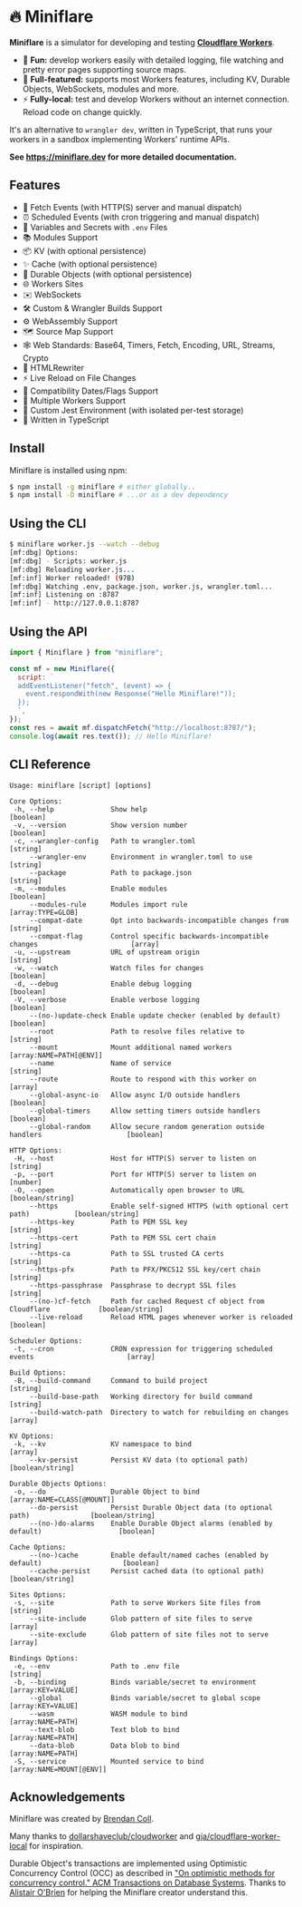 # 🔥 Miniflare

**Miniflare** is a simulator for developing and testing
[**Cloudflare Workers**](https://workers.cloudflare.com/).

- 🎉 **Fun:** develop workers easily with detailed logging, file watching and
  pretty error pages supporting source maps.
- 🔋 **Full-featured:** supports most Workers features, including KV, Durable
  Objects, WebSockets, modules and more.
- ⚡ **Fully-local:** test and develop Workers without an internet connection.
  Reload code on change quickly.

It's an alternative to `wrangler dev`, written in TypeScript, that runs your
workers in a sandbox implementing Workers' runtime APIs.

**See <https://miniflare.dev> for more detailed documentation.**

## Features

- 📨 Fetch Events (with HTTP(S) server and manual dispatch)
- ⏰ Scheduled Events (with cron triggering and manual dispatch)
- 🔑 Variables and Secrets with `.env` Files
- 📚 Modules Support
- 📦 KV (with optional persistence)
- ✨ Cache (with optional persistence)
- 📌 Durable Objects (with optional persistence)
- 🌐 Workers Sites
- ✉️ WebSockets
- 🛠 Custom & Wrangler Builds Support
- ⚙️ WebAssembly Support
- 🗺 Source Map Support
- 🕸 Web Standards: Base64, Timers, Fetch, Encoding, URL, Streams, Crypto
- 📄 HTMLRewriter
- ⚡️ Live Reload on File Changes
- 📅 Compatibility Dates/Flags Support
- 🔌 Multiple Workers Support
- 🤹 Custom Jest Environment (with isolated per-test storage)
- 💪 Written in TypeScript

## Install

Miniflare is installed using npm:

```sh
$ npm install -g miniflare # either globally..
$ npm install -D miniflare # ...or as a dev dependency
```

## Using the CLI

```sh
$ miniflare worker.js --watch --debug
[mf:dbg] Options:
[mf:dbg] - Scripts: worker.js
[mf:dbg] Reloading worker.js...
[mf:inf] Worker reloaded! (97B)
[mf:dbg] Watching .env, package.json, worker.js, wrangler.toml...
[mf:inf] Listening on :8787
[mf:inf] - http://127.0.0.1:8787
```

## Using the API

```js
import { Miniflare } from "miniflare";

const mf = new Miniflare({
  script: `
  addEventListener("fetch", (event) => {
    event.respondWith(new Response("Hello Miniflare!"));
  });
  `,
});
const res = await mf.dispatchFetch("http://localhost:8787/");
console.log(await res.text()); // Hello Miniflare!
```

## CLI Reference

```
Usage: miniflare [script] [options]

Core Options:
 -h, --help              Show help                                                           [boolean]
 -v, --version           Show version number                                                 [boolean]
 -c, --wrangler-config   Path to wrangler.toml                                                [string]
     --wrangler-env      Environment in wrangler.toml to use                                  [string]
     --package           Path to package.json                                                 [string]
 -m, --modules           Enable modules                                                      [boolean]
     --modules-rule      Modules import rule                                         [array:TYPE=GLOB]
     --compat-date       Opt into backwards-incompatible changes from                         [string]
     --compat-flag       Control specific backwards-incompatible changes                       [array]
 -u, --upstream          URL of upstream origin                                               [string]
 -w, --watch             Watch files for changes                                             [boolean]
 -d, --debug             Enable debug logging                                                [boolean]
 -V, --verbose           Enable verbose logging                                              [boolean]
     --(no-)update-check Enable update checker (enabled by default)                          [boolean]
     --root              Path to resolve files relative to                                    [string]
     --mount             Mount additional named workers                        [array:NAME=PATH[@ENV]]
     --name              Name of service                                                      [string]
     --route             Route to respond with this worker on                                  [array]
     --global-async-io   Allow async I/O outside handlers                                    [boolean]
     --global-timers     Allow setting timers outside handlers                               [boolean]
     --global-random     Allow secure random generation outside handlers                     [boolean]

HTTP Options:
 -H, --host              Host for HTTP(S) server to listen on                                 [string]
 -p, --port              Port for HTTP(S) server to listen on                                 [number]
 -O, --open              Automatically open browser to URL                            [boolean/string]
     --https             Enable self-signed HTTPS (with optional cert path)           [boolean/string]
     --https-key         Path to PEM SSL key                                                  [string]
     --https-cert        Path to PEM SSL cert chain                                           [string]
     --https-ca          Path to SSL trusted CA certs                                         [string]
     --https-pfx         Path to PFX/PKCS12 SSL key/cert chain                                [string]
     --https-passphrase  Passphrase to decrypt SSL files                                      [string]
     --(no-)cf-fetch     Path for cached Request cf object from Cloudflare            [boolean/string]
     --live-reload       Reload HTML pages whenever worker is reloaded                       [boolean]

Scheduler Options:
 -t, --cron              CRON expression for triggering scheduled events                       [array]

Build Options:
 -B, --build-command     Command to build project                                             [string]
     --build-base-path   Working directory for build command                                  [string]
     --build-watch-path  Directory to watch for rebuilding on changes                          [array]

KV Options:
 -k, --kv                KV namespace to bind                                                  [array]
     --kv-persist        Persist KV data (to optional path)                           [boolean/string]

Durable Objects Options:
 -o, --do                Durable Object to bind                             [array:NAME=CLASS[@MOUNT]]
     --do-persist        Persist Durable Object data (to optional path)               [boolean/string]
     --(no-)do-alarms    Enable Durable Object alarms (enabled by default)                   [boolean]

Cache Options:
     --(no-)cache        Enable default/named caches (enabled by default)                    [boolean]
     --cache-persist     Persist cached data (to optional path)                       [boolean/string]

Sites Options:
 -s, --site              Path to serve Workers Site files from                                [string]
     --site-include      Glob pattern of site files to serve                                   [array]
     --site-exclude      Glob pattern of site files not to serve                               [array]

Bindings Options:
 -e, --env               Path to .env file                                                    [string]
 -b, --binding           Binds variable/secret to environment                        [array:KEY=VALUE]
     --global            Binds variable/secret to global scope                       [array:KEY=VALUE]
     --wasm              WASM module to bind                                         [array:NAME=PATH]
     --text-blob         Text blob to bind                                           [array:NAME=PATH]
     --data-blob         Data blob to bind                                           [array:NAME=PATH]
 -S, --service           Mounted service to bind                              [array:NAME=MOUNT[@ENV]]
```

## Acknowledgements

Miniflare was created by [Brendan Coll](https://github.com/mrbbot).

Many thanks to
[dollarshaveclub/cloudworker](https://github.com/dollarshaveclub/cloudworker)
and
[gja/cloudflare-worker-local](https://github.com/gja/cloudflare-worker-local)
for inspiration.

Durable Object's transactions are implemented using Optimistic Concurrency
Control (OCC) as described in
["On optimistic methods for concurrency control." ACM Transactions on Database Systems](https://dl.acm.org/doi/10.1145/319566.319567).
Thanks to [Alistair O'Brien](https://github.com/johnyob) for helping the
Miniflare creator understand this.
